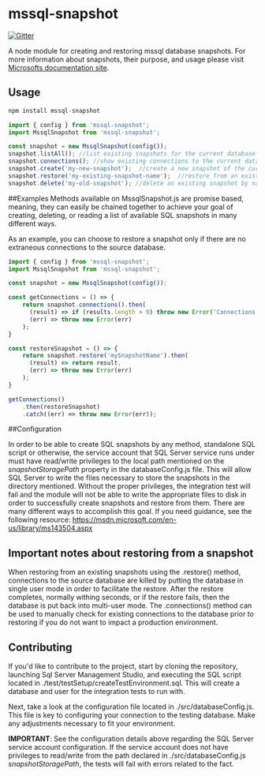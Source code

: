 # mssql-snapshot

[![Gitter](https://badges.gitter.im/Join%20Chat.svg)](https://gitter.im/mssql-snapshot/)

A node module for creating and restoring mssql database snapshots.
For more information about snapshots, their purpose, and usage
please visit [Microsofts documentation site](https://msdn.microsoft.com/en-us/library/ms175158(v=sql.110).aspx).

## Usage

```javascript
npm install mssql-snapshot
```

```javascript
import { config } from 'mssql-snapshot';
import MssqlSnapshot from 'mssql-snapshot';

const snapshot = new MssqlSnapshot(config());
snapshot.listAll(); //list existing snapshots for the current database
snapshot.connections(); //show existing connections to the current database excluding your own connection
snapshot.create('my-new-snapshot');  //create a new snapshot of the current database
snapshot.restore('my-existing-snapshot-name');  //restore from an existing snapshot
snapshot.delete('my-old-snapshot'); //delete an existing snapshot by name
```

##Examples
Methods available on MssqlSnapshot.js are promise based, meaning, they
can easily be chained together to achieve your goal of creating, deleting,
or reading a list of available SQL snapshots in many different ways.

As an example, you can choose to restore a snapshot only if there are no
extraneous connections to the source database.
```javascript
import { config } from 'mssql-snapshot';
import MssqlSnapshot from 'mssql-snapshot';

const snapshot = new MssqlSnapshot(config());

const getConnections = () => {
	return snapshot.connections().then(
	  (result) => if (results.length > 0) throw new Error('Connections exist!'),
	  (err) => throw new Error(err)
	);
}

const restoreSnapshot = () => {
	return snapshot.restore('mySnapshotName').then(
	  (result) => return result,
	  (err) => throw new Error(err)
	);
}

getConnections()
	.then(restoreSnapshot)
	.catch((err) => throw new Error(err));
```

##Configuration

In order to be able to create SQL snapshots by any method,
standalone SQL script or otherwise, the service account that
SQL Server service runs under must have read/write privileges
to the local path mentioned on the *snapshotStoragePath* property
in the databaseConfig.js file.  This will allow SQL Server to
write the files necessary to store the snapshots in
the directory mentioned.  Without the proper privileges, the
integration test will fail and the module will not be able to
write the appropriate files to disk in order to successfully
create snapshots and restore from them.  There are many different
ways to accomplish this goal.  If you need guidance, see the
following resource:  https://msdn.microsoft.com/en-us/library/ms143504.aspx

## Important notes about restoring from a snapshot
When restoring from an existing snapshots using the .restore() method,
connections to the source database are killed by putting the
database in single user mode in order to facilitate the restore.
After the restore completes, normally withing seconds,
or if the restore fails, then the database is put back into multi-user mode.
The .connections() method can be used to manually check for existing connections
to the database prior to restoring if you do not want to impact a production
environment.

## Contributing
If you'd like to contribute to the project, start by cloning the
repository, launching Sql Server Management Studio, and executing
the SQL script located in ./test/testSetup/createTestEnvironment.sql.
This will create a database and user for the integration tests to
run with.

Next, take a look at the configuration file located in
./src/databaseConfig.js. This file is key to configuring your
connection to the testing database.  Make any adjustments necessary
to fit your environment.

**IMPORTANT**:  See the configuration details above regarding the SQL Server service account configuration.  If the service
account does not have privileges to read/write from the path declared in
./src/databaseConfig.js *snapshotStoragePath*, the tests will fail with errors
 related to the fact.

